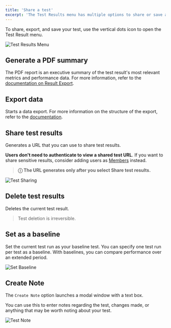 ```yaml
---
title: 'Share a test'
excerpt: 'The Test Results menu has multiple options to share or save a test.'
---
```


To share, export, and save your test, use the vertical dots icon to open the Test Result menu.

![Test Results Menu](./images/08-Test-Results-Menu/test-results-menu.png)

## Generate a PDF summary

The PDF report is an executive summary of the test result's most relevant metrics and performance data.
For more information, refer to the [documentation on Result Export](/cloud/analyzing-results/result-export#generate-pdf-report).

## Export data

Starts a data export.
For more information  on the structure of the export, refer to the [documentation](/cloud/analyzing-results/result-export#export-as-csv).

## Share test results

Generates a URL that you can use to share test results.


**Users don't need to authenticate to view a shared test URL**.
If you want to share sensitive results, consider adding users as
[Members](/cloud/project-and-team-management/members) instead.

> **ⓘ The URL generates only after you select Share test results.**


![Test Sharing](./images/08-Test-Results-Menu/test-share.png)

## Delete test results

Deletes the current test result.

<Blockquote mod="warning">

Test deletion is irreversible.

</Blockquote>

## Set as a baseline

Set the current test run as your baseline test.
You can specify one test run per test as a baseline.
With baselines, you can compare performance over an extended period.

![Set Baseline](./images/08-Test-Results-Menu/set-baseline.png)

## Create Note

The `Create Note` option launches a modal window with a text box.

You can use this to enter notes regarding the test, changes made, or anything that may be worth noting about your test.

![Test Note](./images/08-Test-Results-Menu/test-note.png)

